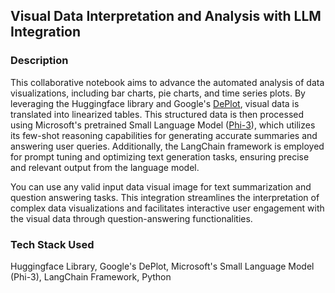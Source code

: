 ## Visual Data Interpretation and Analysis with LLM Integration

### Description
This collaborative notebook aims to advance the automated analysis of data visualizations, including bar charts, pie charts, and time series plots. By leveraging the Huggingface library and Google's [DePlot](https://huggingface.co/google/deplot), visual data is translated into linearized tables. This structured data is then processed using Microsoft's pretrained Small Language Model ([Phi-3](https://huggingface.co/microsoft/Phi-3-mini-4k-instruct-gguf/blob/main/Phi-3-mini-4k-instruct-q4.gguf)), which utilizes its few-shot reasoning capabilities for generating accurate summaries and answering user queries. Additionally, the LangChain framework is employed for prompt tuning and optimizing text generation tasks, ensuring precise and relevant output from the language model.

You can use any valid input data visual image for text summarization and question answering tasks. This integration streamlines the interpretation of complex data visualizations and facilitates interactive user engagement with the visual data through question-answering functionalities.

### Tech Stack Used
Huggingface Library, Google's DePlot, Microsoft's Small Language Model (Phi-3), LangChain Framework, Python
